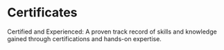 # Certificates
Certified and Experienced: A proven track record of skills and knowledge gained through certifications and hands-on expertise.
